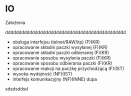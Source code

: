 # IO
Założenia 

ddddddddddddddddddddddddddddddddddddddddddddd

- obsługa interfejsu (telnet/RAW/itp) (F)(KR)
- opracowanie składni paczki wysyłanej (F)(KR)
- opracowanie składni paczki odbieranej (F)(KR)
- opracowanie sposobu wysyłania paczki (F)(KR)
- opracowanie sposobu odbierania paczki (F)(KR)
- opracowanie reakcji na paczkę przychodzącą (F)(IST)
- wysoka wydajność (NF)(IST)
- interfejs komunikacyjny (NF)(INNE)
dupa

sdsdsddsd